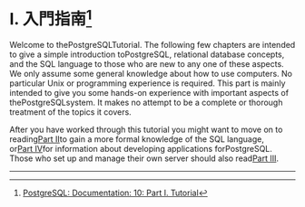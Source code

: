 # I. 入門指南[^1]

Welcome to thePostgreSQLTutorial. The following few chapters are intended to give a simple introduction toPostgreSQL, relational database concepts, and the SQL language to those who are new to any one of these aspects. We only assume some general knowledge about how to use computers. No particular Unix or programming experience is required. This part is mainly intended to give you some hands-on experience with important aspects of thePostgreSQLsystem. It makes no attempt to be a complete or thorough treatment of the topics it covers.

After you have worked through this tutorial you might want to move on to reading[Part II](https://www.postgresql.org/docs/10/static/sql.html)to gain a more formal knowledge of the SQL language, or[Part IV](https://www.postgresql.org/docs/10/static/client-interfaces.html)for information about developing applications forPostgreSQL. Those who set up and manage their own server should also read[Part III](https://www.postgresql.org/docs/10/static/admin.html).

---

[^1]: [PostgreSQL: Documentation: 10: Part I. Tutorial](https://www.postgresql.org/docs/10/static/tutorial.html)

